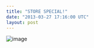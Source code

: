 ```yaml
---
title: "STORE SPECIAL!"
date: "2013-03-27 17:16:00 UTC"
layout: post
---
```


<p><img alt="image" src="https://media.tumblr.com/c1dd0dc6b255f031a9a4bc2d49015dc7/tumblr_inline_mkbx8yY7qY1qz4rgp.jpg"/></p>
